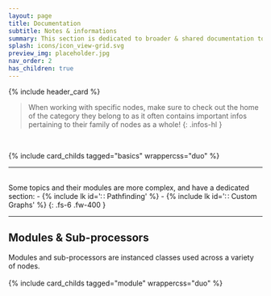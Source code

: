 ```yaml
---
layout: page
title: Documentation
subtitle: Notes & informations
summary: This section is dedicated to broader & shared documentation topics. Node specifics can be found on the dedicated node page.
splash: icons/icon_view-grid.svg
preview_img: placeholder.jpg
nav_order: 2
has_children: true
---
```


{% include header_card %}

>When working with specific nodes, make sure to check out the home of the category they belong to as it often contains important infos pertaining to their family of nodes as a whole!
{: .infos-hl }

<br>

{% include card_childs tagged="basics" wrappercss="duo" %}

---
<br>
Some topics and their modules are more complex, and have a dedicated section:
- {% include lk id='∷ Pathfinding' %}
- {% include lk id='∷ Custom Graphs' %} 
{: .fs-6 .fw-400 } 
<br>

---
## Modules & Sub-processors
Modules and sub-processors are instanced classes used across a variety of nodes.  
<br>
{% include card_childs tagged="module" wrappercss="duo" %}

